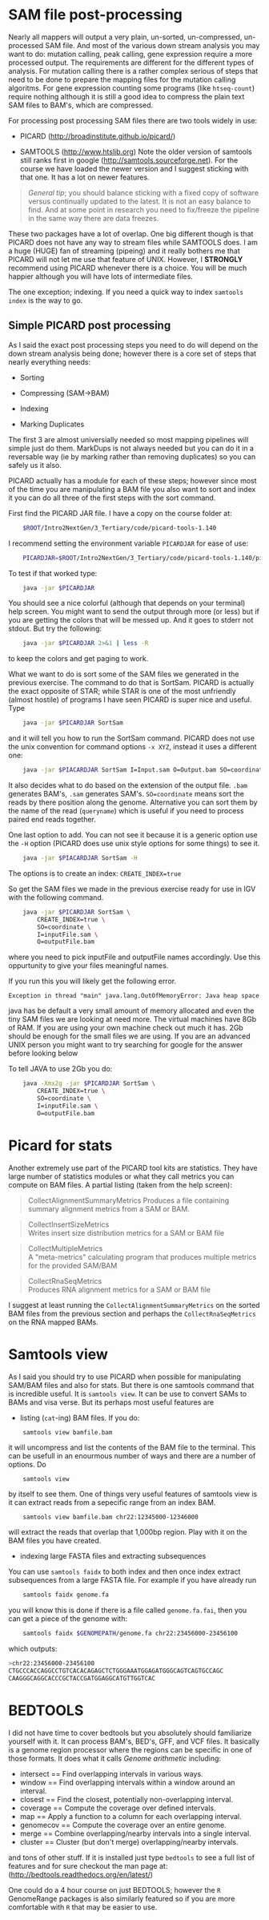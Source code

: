 # SAM file post-processing

Nearly all mappers will output a very plain, un-sorted, un-compressed, un-processed SAM file. And most of the various down stream analysis you may want to do: mutation calling, peak calling, gene expression require a more processed output. The requirements are different for the different types of analysis. For mutation calling there is a rather complex serious of steps that need to be done to prepare the mapping files for the mutation calling algoritms. For gene expression counting some programs (like `htseq-count`) require nothing although it is still a good idea to compress the plain text SAM files to BAM's, which are compressed. 

For processing post processing SAM files there are two tools widely in use:

* PICARD (http://broadinstitute.github.io/picard/)

* SAMTOOLS (http://www.htslib.org)
Note the older version of samtools still ranks first in google (http://samtools.sourceforge.net). For the course we have loaded the newer version and I suggest sticking with that one. It has a lot on newer features. 

> *General tip*; you should balance sticking with a fixed copy of software versus continually updated to the latest. It is not an easy balance to find. And at some point in research you need to fix/freeze the pipeline in the same way there are data freezes. 

These two packages have a lot of overlap. One big different though is that PICARD does not have any way to stream files while SAMTOOLS does. I am a huge (HUGE) fan of streaming (pipeing) and it really bothers me that PICARD will not let me use that feature of UNIX. However, I **STRONGLY** recommend using PICARD whenever there is a choice. You will be much happier although you will have lots of intermediate files. 

The one exception; indexing. If you need a quick way to index `samtools index` is the way to go. 

## Simple PICARD post processing

As I said the exact post processing steps you need to do will depend on the down stream analysis being done; however there is a core set of steps that nearly everything needs:

* Sorting

* Compressing (SAM->BAM)

* Indexing

* Marking Duplicates

The first 3 are almost universially needed so most mapping pipelines will simple just do them. MarkDups is not always needed but you can do it in a reversable way (ie by marking rather than removing duplicates) so you can safely us it also.

PICARD actually has a module for each of these steps; however since most of the time you are manipulating a BAM file you also want to sort and index it you can do all three of the first steps with the sort command. 

First find the PICARD JAR file. I have a copy on the course folder at:
```bash
	$ROOT/Intro2NextGen/3_Tertiary/code/picard-tools-1.140
```

I recommend setting the environment variable `PICARDJAR` for ease of use:
```bash
	PICARDJAR=$ROOT/Intro2NextGen/3_Tertiary/code/picard-tools-1.140/picard.jar
```

To test if that worked type:
```bash
	java -jar $PICARDJAR
```

You should see a nice colorful (although that depends on your terminal) help screen. You might want to send the output through more (or less) but if you are getting the colors that will be messed up. And it goes to stderr not stdout. But try the following:
```bash
	java -jar $PICARDJAR 2>&1 | less -R
```

to keep the colors and get paging to work.

What we want to do is sort some of the SAM files we generated in the previous exercise. The command to do that is SortSam. PICARD is actually the exact opposite of STAR; while STAR is one of the most unfriendly (almost hostile) of programs I have seen PICARD is super nice and useful. Type
```bash
	java -jar $PICARDJAR SortSam
```

and it will tell you how to run the SortSam command. PICARD does not use the unix convention for command options `-x XYZ`, instead it uses a different one:
```bash
	java -jar $PIACARDJAR SortSam I=Input.sam O=Output.bam SO=coordinate
```

It also decides what to do based on the extension of the output file. `.bam` generates BAM's, `.sam` generates SAM's. `SO=coordinate` means sort the reads by there position along the genome. Alternative you can sort them by the name of the read (`queryname`) which is useful if you need to process paired end reads together. 

One last option to add. You can not see it because it is a generic option use the `-H` option (PICARD does use unix style options for some things) to see it. 
```bash
	java -jar $PIACARDJAR SortSam -H
```

The options is to create an index: `CREATE_INDEX=true`

So get the SAM files we made in the previous exercise ready for use in IGV with the following command.
```bash
	java -jar $PICARDJAR SortSam \
		CREATE_INDEX=true \
		SO=coordinate \
		I=inputFile.sam \
		O=outputFile.bam 
```

where you need to pick inputFile and outputFile names accordingly. Use this oppurtunity to give your files meaningful names. 

If you run this you will likely get the following error. 
```
Exception in thread "main" java.lang.OutOfMemoryError: Java heap space
```

java has be default a very small amount of memory allocated and even the tiny SAM files we are looking at need more. The virtual machines have 8Gb of RAM. If you are using your own machine check out much it has. 2Gb should be enough for the small files we are using. If you are an advanced UNIX person you might want to try searching for google for the answer before looking below


To tell JAVA to use 2Gb you do:
```bash
	java -Xmx2g -jar $PICARDJAR SortSam \
		CREATE_INDEX=true \
		SO=coordinate \
		I=inputFile.sam \
		O=outputFile.bam 
```


# Picard for stats

Another extremely use part of the PICARD tool kits are statistics. They have large number of statistics modules or what they call metrics you can compute on BAM files. A partial listing (taken from the help screen):

>	CollectAlignmentSummaryMetrics
>	Produces a file containing summary alignment metrics from a SAM or BAM.
    
>	CollectInsertSizeMetrics                     
>	Writes insert size distribution metrics for a SAM or BAM file
    
>	CollectMultipleMetrics                       
>	A "meta-metrics" calculating program that produces multiple metrics for the provided SAM/BAM
    
>	CollectRnaSeqMetrics                         
>	Produces RNA alignment metrics for a SAM or BAM file    

I suggest at least running the `CollectAlignmentSummaryMetrics` on the sorted BAM files from the previous section and perhaps the `CollectRnaSeqMetrics` on the RNA mapped BAMs.

# Samtools view

As I said you should try to use PICARD when possible for manipulating SAM/BAM files and also for stats. But there is one samtools command that is incredible useful. It is `samtools view`. It can be use to convert SAMs to BAMs and visa verse. But its perhaps most useful features are 

* listing (`cat`-ing) BAM files. If you do:
```
	samtools view bamfile.bam
```

it will uncompress and list the contents of the BAM file to the terminal. This can be usefull in an enourmous number of ways and there are a number of options. Do
```
	samtools view
```

by itself to see them. One of things very useful features of samtools view is it can extract reads from a sepecific range from an index BAM. 
```bash
	samtools view bamfile.bam chr22:12345000-12346000
```

will extract the reads that overlap that 1,000bp region. Play with it on the BAM files you have created. 

* indexing large FASTA files and extracting subsequences

You can use `samtools faidx` to both index and then once index extract subsequences from a large FASTA file. For example if you have already run
```bash
	samtools faidx genome.fa
```

you will know this is done if there is a file called `genome.fa.fai`, then you can get a piece of the genome with:
```bash
	samtools faidx $GENOMEPATH/genome.fa chr22:23456000-23456100
```

which outputs:

```bash
>chr22:23456000-23456100
CTGCCCACCAGGCCTGTCACACAGAGCTCTGGGAAATGGAGATGGGCAGTCAGTGCCAGC
CAAGGGCAGGCACCCGCTACCGATGGAGGCATGTTGGTCAC
```

# BEDTOOLS

I did not have time to cover bedtools but you absolutely should familiarize yourself with it. It can process BAM's, BED's, GFF, and VCF files. It basically is a genome region processor where the regions can be specific in one of those formats. It does what it calls _Genome arithmetic_ including:

* intersect     == Find overlapping intervals in various ways.
* window        == Find overlapping intervals within a window around an interval.
* closest       == Find the closest, potentially non-overlapping interval.
* coverage      == Compute the coverage over defined intervals.
* map           == Apply a function to a column for each overlapping interval.
* genomecov     == Compute the coverage over an entire genome.
* merge         == Combine overlapping/nearby intervals into a single interval.
* cluster       == Cluster (but don't merge) overlapping/nearby intervals.

and tons of other stuff. If it is installed just type `bedtools` to see a full list of features and for sure checkout the man page at: (http://bedtools.readthedocs.org/en/latest/)

One could do a 4 hour course on just BEDTOOLS; however the `R` GenomeRange packages is also similarly featured so if you are more comfortable with `R` that may be easier to use. 






